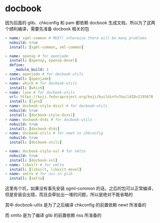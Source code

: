 # docbook

因为后面的 glib、chkconfig 和 pam 都依赖 docbook 生成文档，所以为了这两个顺利编译，需要先准备 docbook 相关的包

```yaml
- name: sgml-common # MUST! otherwise there will be many problems
  nobuild: true
  install: [sgml-common, xml-common]

- name: opensp # for openjade
  install: [opensp, opensp-devel]
  define:
    _module_build: 1
- name: openjade # for docbook-utils
  install: [openjade]
- name: which # for docbook-utils
  install: [which]
- name: lynx # for docbook-utils
  url: https://koji.fedoraproject.org/koji/buildinfo?buildID=2195676
  install: [lynx]
- name: docbook-style-dsssl # for docbook-utils
  nobuild: true
  install: [docbook-style-dsssl]
- name: docbook-dtds # for docbook-utils
  nobuild: true
  install: [docbook-dtds]
- name: docbook-utils # for newt in chkconfig
  nobuild: true
  install: [docbook-utils]

- name: docbook-style-xsl # for xmlto
  nobuild: true
  install: [docbook-xsl]
- name: libxslt # for xmlto
  install: [libxslt, libxslt-devel]
- name: xmlto # for nss in glib
  install: [xmlto]
```

这里有个坑，如果没有事先安装 sgml-common 的话，之后的包可以正常编译，但是安装会出错，而且会牵扯出一堆的问题，所以是绝对不能省略的

其中 docbook-utils 是为了之后编译 chkconfig 的前置依赖 newt 所准备的

而 xmlto 是为了编译 glib 的前置依赖 nss 所准备的